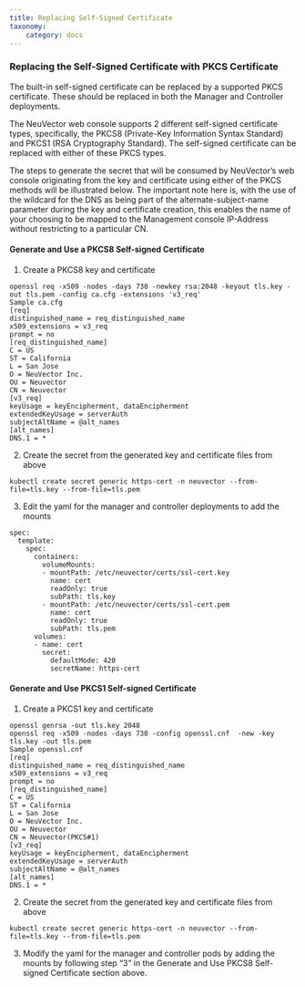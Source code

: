 ```yaml
---
title: Replacing Self-Signed Certificate
taxonomy:
    category: docs
---
```


### Replacing the Self-Signed Certificate with PKCS Certificate
The built-in self-signed certificate can be replaced by a supported PKCS certificate. These should be replaced in both the Manager and Controller deployments.

The NeuVector web console supports 2 different self-signed certificate types, specifically, the PKCS8 (Private-Key Information Syntax Standard) and PKCS1 (RSA Cryptography Standard).  The self-signed certificate can be replaced with either of these PKCS types.  

The steps to generate the secret that will be consumed by NeuVector’s web console originating from the key and certificate using either of the PKCS methods will be illustrated below.  The important note here is, with the use of the wildcard for the DNS as being part of the alternate-subject-name parameter during the key and certificate creation, this enables the name of your choosing to be mapped to the Management console IP-Address without restricting to a particular CN.

#### Generate and Use a PKCS8 Self-signed Certificate
1. Create a PKCS8 key and certificate
```
openssl req -x509 -nodes -days 730 -newkey rsa:2048 -keyout tls.key -out tls.pem -config ca.cfg -extensions 'v3_req'
Sample ca.cfg
[req]
distinguished_name = req_distinguished_name
x509_extensions = v3_req
prompt = no
[req_distinguished_name]
C = US
ST = California
L = San Jose
O = NeuVector Inc.
OU = Neuvector
CN = Neuvector
[v3_req]
keyUsage = keyEncipherment, dataEncipherment
extendedKeyUsage = serverAuth
subjectAltName = @alt_names
[alt_names]
DNS.1 = *
```
2. Create the secret from the generated key and certificate files from above
```
kubectl create secret generic https-cert -n neuvector --from-file=tls.key --from-file=tls.pem
```
3. Edit the yaml for the manager and controller deployments to add the mounts
```
spec:
  template:
    spec:
      containers:
        volumeMounts:
        - mountPath: /etc/neuvector/certs/ssl-cert.key
          name: cert
          readOnly: true
          subPath: tls.key
        - mountPath: /etc/neuvector/certs/ssl-cert.pem
          name: cert
          readOnly: true
          subPath: tls.pem
      volumes:
      - name: cert
        secret:
          defaultMode: 420
          secretName: https-cert
```

#### Generate and Use PKCS1 Self-signed Certificate
1. Create a PKCS1 key and certificate
```
openssl genrsa -out tls.key 2048
openssl req -x509 -nodes -days 730 -config openssl.cnf  -new -key tls.key -out tls.pem
Sample openssl.cnf
[req]
distinguished_name = req_distinguished_name
x509_extensions = v3_req
prompt = no
[req_distinguished_name]
C = US
ST = California
L = San Jose
O = NeuVector Inc.
OU = Neuvector
CN = Neuvector(PKCS#1)
[v3_req]
keyUsage = keyEncipherment, dataEncipherment
extendedKeyUsage = serverAuth
subjectAltName = @alt_names
[alt_names]
DNS.1 = *
```
2. Create the secret from the generated key and certificate files from above
```
kubectl create secret generic https-cert -n neuvector --from-file=tls.key --from-file=tls.pem
```
3. Modify the yaml for the manager and controller pods by adding the mounts by following step “3” in the Generate and Use PKCS8 Self-signed Certificate section above.

